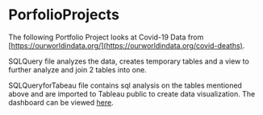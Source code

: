 # PorfolioProjects

The following Portfolio Project looks at Covid-19 Data from [https://ourworldindata.org/](https://ourworldindata.org/covid-deaths).

SQLQuery file analyzes the data, creates temporary tables and a view to further analyze and join 2 tables into one.

SQLQueryforTabeau file contains sql analysis on the tables mentioned above and are imported to Tableau public to create data visualization. The dashboard can be viewed [here](https://public.tableau.com/app/profile/peter.al.ahmar/viz/Covid-19DashboardDecember2023/Dashboard1?publish=yes).
